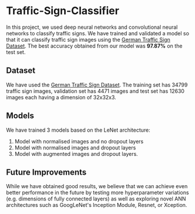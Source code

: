 # Traffic-Sign-Classifier
In this project, we used deep neural networks and convolutional neural networks to classify traffic signs. We have trained and validated a model so that it can classify traffic sign images using the [German Traffic Sign Dataset](http://benchmark.ini.rub.de/?section=gtsrb&subsection=dataset). The best accuracy obtained from our model was **97.87%** on the test set.

## Dataset
We have used the [German Traffic Sign Dataset](http://benchmark.ini.rub.de/?section=gtsrb&subsection=dataset). The training set has 34799 traffic sign images, validation set has 4471 images and test set has 12630 images each having a dimension of 32x32x3.

## Models
We have trained 3 models based on the LeNet architecture:

1) Model with normalised images and no dropout layers
2) Model with normalised images and dropout layers
3) Model with augmented images and dropout layers.

## Future Improvements
While we have obtained good results, we believe that we can achieve even better performance in the future by testing more hyperparameter variations (e.g. dimensions of fully connected layers) as well as exploring novel ANN architectures such as GoogLeNet's Inception Module, Resnet, or Xception.

